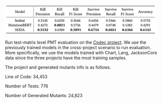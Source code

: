 ![alt text](./figs/Codec_result.png "Codec project")

Run test-matrix level PMT evaluation on the [Codec project](https://github.com/apache/commons-codec). We use the previously trained models in the cross-project scenario to run evaluation. More specifically, we use the models trained with Chart, Lang, JacksonCore data since the three projects have the most training samples.

The project and generated mutants info is as follows.

Line of Code: 34,453

Number of Tests: 776

Number of Generated Mutants: 24,823

